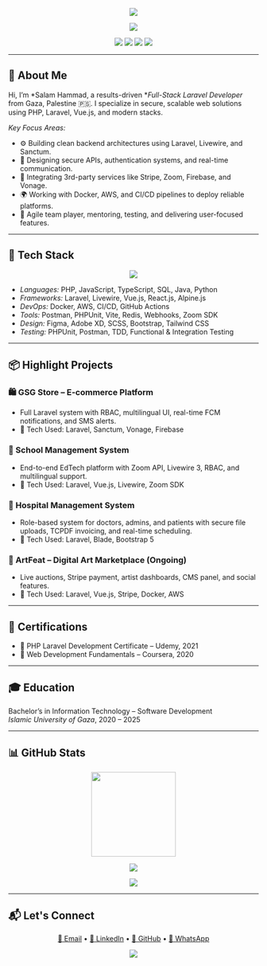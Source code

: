 <p align="center">
  <img src="https://capsule-render.vercel.app/api?type=waving&color=8B5CF6&height=200&section=header&text=Salam%20Hammad&fontSize=45&fontColor=ffffff&animation=twinkling" />
</p>

<p align="center">
  <img src="https://readme-typing-svg.demolab.com?font=Fira+Code&weight=500&size=22&pause=1000&center=true&vCenter=true&width=500&lines=Full-Stack+Web+Developer+%7C+PHP+Laravel;Backend+Engineer+%7C+API+Specialist;2%2B+Years+of+Professional+Experience" />
</p>

<p align="center">
  <a href="mailto:salamhammad2003@gmail.com"><img src="https://img.shields.io/badge/Email-salamhammad2003@gmail.com-purple?style=flat-square&logo=gmail&logoColor=white"></a>
  <a href="https://linkedin.com/in/salam-hammad-9b8327278"><img src="https://img.shields.io/badge/LinkedIn-SalamHammad-blue?style=flat-square&logo=linkedin"></a>
  <a href="https://github.com/salam-hammad"><img src="https://img.shields.io/badge/GitHub-salam--hammad-lightgray?style=flat-square&logo=github"></a>
  <a href="https://wa.me/972594797932"><img src="https://img.shields.io/badge/WhatsApp-Message-green?style=flat-square&logo=whatsapp"></a>
</p>

---

## 🧠 About Me

Hi, I’m *Salam Hammad, a results-driven **Full-Stack Laravel Developer* from Gaza, Palestine 🇵🇸. I specialize in secure, scalable web solutions using PHP, Laravel, Vue.js, and modern stacks.

*Key Focus Areas:*
- ⚙ Building clean backend architectures using Laravel, Livewire, and Sanctum.
- 🔐 Designing secure APIs, authentication systems, and real-time communication.
- 🧰 Integrating 3rd-party services like Stripe, Zoom, Firebase, and Vonage.
- 🌍 Working with Docker, AWS, and CI/CD pipelines to deploy reliable platforms.
- 🤝 Agile team player, mentoring, testing, and delivering user-focused features.

---

## 🚀 Tech Stack

<p align="center">
  <img src="https://skillicons.dev/icons?i=php,laravel,vue,livewire,docker,js,ts,react,tailwind,bootstrap,nodejs,java,py,mysql,postgres,firebase&perline=9" />
</p>

- *Languages:* PHP, JavaScript, TypeScript, SQL, Java, Python  
- *Frameworks:* Laravel, Livewire, Vue.js, React.js, Alpine.js  
- *DevOps:* Docker, AWS, CI/CD, GitHub Actions  
- *Tools:* Postman, PHPUnit, Vite, Redis, Webhooks, Zoom SDK  
- *Design:* Figma, Adobe XD, SCSS, Bootstrap, Tailwind CSS  
- *Testing:* PHPUnit, Postman, TDD, Functional & Integration Testing

---

## 📦 Highlight Projects

### 🛍 GSG Store – E-commerce Platform
- Full Laravel system with RBAC, multilingual UI, real-time FCM notifications, and SMS alerts.  
- 🔧 Tech Used: Laravel, Sanctum, Vonage, Firebase

### 🏫 School Management System
- End-to-end EdTech platform with Zoom API, Livewire 3, RBAC, and multilingual support.  
- 🔧 Tech Used: Laravel, Vue.js, Livewire, Zoom SDK

### 🏥 Hospital Management System
- Role-based system for doctors, admins, and patients with secure file uploads, TCPDF invoicing, and real-time scheduling.  
- 🔧 Tech Used: Laravel, Blade, Bootstrap 5

### 🎨 ArtFeat – Digital Art Marketplace (Ongoing)
- Live auctions, Stripe payment, artist dashboards, CMS panel, and social features.  
- 🔧 Tech Used: Laravel, Vue.js, Stripe, Docker, AWS

---

## 🧾 Certifications

- 📜 PHP Laravel Development Certificate – Udemy, 2021  
- 🧠 Web Development Fundamentals – Coursera, 2020

---

## 🎓 Education

Bachelor’s in Information Technology – Software Development  
*Islamic University of Gaza*, 2020 – 2025

---

## 📊 GitHub Stats

<p align="center">
  <img src="https://streak-stats.demolab.com?user=salam-hammad&theme=tokyonight&hide_border=false" height="170" />
</p>

<p align="center">
  <img src="https://github-readme-activity-graph.cyclic.app/graph?username=salam-hammad&bg_color=1a1b27&color=8B5CF6&line=A78BFA&point=ffffff&area=true&hide_border=true" />
</p>

<p align="center">
  <img src="https://github-profile-summary-cards.vercel.app/api/cards/profile-details?username=salam-hammad&theme=tokyonight" />
</p>

---

## 📬 Let's Connect

<p align="center">
  <a href="mailto:salamhammad2003@gmail.com">📩 Email</a> • 
  <a href="https://linkedin.com/in/salam-hammad-9b8327278">🔗 LinkedIn</a> • 
  <a href="https://github.com/salam-hammad">🐙 GitHub</a> • 
  <a href="https://wa.me/972594797932">💬 WhatsApp</a>
</p>

<p align="center">
  <img src="https://capsule-render.vercel.app/api?type=waving&color=0:8B5CF6,100:A78BFA&height=120&section=footer" />
</p>
